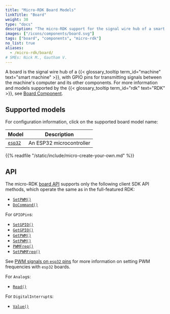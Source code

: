 ```yaml
---
title: "Micro-RDK Board Models"
linkTitle: "Board"
weight: 30
type: "docs"
description: "The micro-RDK support for the signal wire hub of a smart machine, with GPIO pins for transmitting signals between the machine's computer and its other components."
images: ["/icons/components/board.svg"]
tags: ["board", "components", "micro-rdk"]
no_list: true
aliases:
  - /micro-rdk/board/
# SMEs: Nick M., Gautham V.
---
```


A board is the signal wire hub of a {{< glossary_tooltip term_id="machine" text="smart machine" >}}, with GPIO pins for transmitting signals between the machine's computer and its other components.
For more information and models supported by the {{< glossary_tooltip term_id="rdk" text="RDK" >}}, see [Board Component](/components/board/).

## Supported models

For configuration information, click on the supported board model name:

<!-- prettier-ignore -->
| Model             | Description              |
| ----------------- | ------------------------ |
| [`esp32`](esp32/) | An ESP32 microcontroller |

{{% readfile "/static/include/micro-create-your-own.md" %}}

## API

The micro-RDK [board API](/components/board/#api) supports only the following client SDK API methods, which operate the same as in the full-featured RDK:

- [`SetPWM()`](/components/board/#setpwm)
- [`DoCommand()`](/components/board/#docommand)

For `GPIOPin`s:

- [`SetGPIO()`](/components/board/#setgpio)
- [`GetGPIO()`](/components/board/#getgpio)
- [`GetPWM()`](/components/board/#getpwm)
- [`SetPWM()`](/components/board/#setpwm)
- [`PWMFreq()`](/components/board/#pwmfreq)
- [`SetPWMFreq()`](/components/board/#setpwmfreq)

See [PWM signals on `esp32` pins](/build/micro-rdk/board/esp32/#pwm-signals-on-esp32-pins) for more information on setting PWM frequencies with `esp32` boards.

For `Analog`s:

- [`Read()`](/components/board/#read)

For `DigitalInterrupt`s:

- [`Value()`](/components/board/#value)
